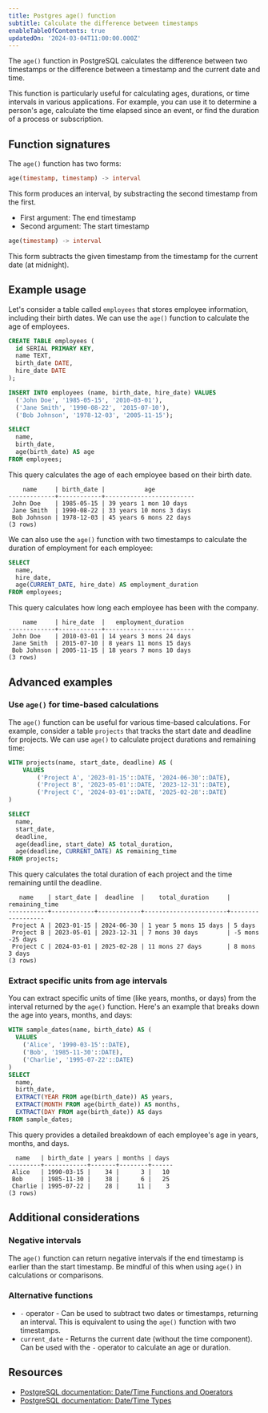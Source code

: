 ```yaml
---
title: Postgres age() function
subtitle: Calculate the difference between timestamps
enableTableOfContents: true
updatedOn: '2024-03-04T11:00:00.000Z'
---
```


The `age()` function in PostgreSQL calculates the difference between two timestamps or the difference between a timestamp and the current date and time.

This function is particularly useful for calculating ages, durations, or time intervals in various applications. For example, you can use it to determine a person's age, calculate the time elapsed since an event, or find the duration of a process or subscription.

<CTA />

## Function signatures

The `age()` function has two forms:

```sql
age(timestamp, timestamp) -> interval
```

This form produces an interval, by substracting the second timestamp from the first.

- First argument: The end timestamp
- Second argument: The start timestamp

```sql
age(timestamp) -> interval
```

This form subtracts the given timestamp from the timestamp for the current date (at midnight).

## Example usage

Let's consider a table called `employees` that stores employee information, including their birth dates. We can use the `age()` function to calculate the age of employees.

```sql
CREATE TABLE employees (
  id SERIAL PRIMARY KEY,
  name TEXT,
  birth_date DATE,
  hire_date DATE
);

INSERT INTO employees (name, birth_date, hire_date) VALUES
  ('John Doe', '1985-05-15', '2010-03-01'),
  ('Jane Smith', '1990-08-22', '2015-07-10'),
  ('Bob Johnson', '1978-12-03', '2005-11-15');

SELECT
  name,
  birth_date,
  age(birth_date) AS age
FROM employees;
```

This query calculates the age of each employee based on their birth date.

```
    name     | birth_date |           age
-------------+------------+-------------------------
 John Doe    | 1985-05-15 | 39 years 1 mon 10 days
 Jane Smith  | 1990-08-22 | 33 years 10 mons 3 days
 Bob Johnson | 1978-12-03 | 45 years 6 mons 22 days
(3 rows)
```

We can also use the `age()` function with two timestamps to calculate the duration of employment for each employee:

```sql
SELECT
  name,
  hire_date,
  age(CURRENT_DATE, hire_date) AS employment_duration
FROM employees;
```

This query calculates how long each employee has been with the company.

```text
    name     | hire_date  |   employment_duration
-------------+------------+-------------------------
 John Doe    | 2010-03-01 | 14 years 3 mons 24 days
 Jane Smith  | 2015-07-10 | 8 years 11 mons 15 days
 Bob Johnson | 2005-11-15 | 18 years 7 mons 10 days
(3 rows)
```

## Advanced examples

### Use `age()` for time-based calculations

The `age()` function can be useful for various time-based calculations. For example, consider a table `projects` that tracks the start date and deadline for projects. We can use `age()` to calculate project durations and remaining time:

```sql
WITH projects(name, start_date, deadline) AS (
    VALUES
        ('Project A', '2023-01-15'::DATE, '2024-06-30'::DATE),
        ('Project B', '2023-05-01'::DATE, '2023-12-31'::DATE),
        ('Project C', '2024-03-01'::DATE, '2025-02-28'::DATE)
)

SELECT
  name,
  start_date,
  deadline,
  age(deadline, start_date) AS total_duration,
  age(deadline, CURRENT_DATE) AS remaining_time
FROM projects;
```

This query calculates the total duration of each project and the time remaining until the deadline.

```text
   name    | start_date |  deadline  |    total_duration     |  remaining_time
-----------+------------+------------+-----------------------+------------------
 Project A | 2023-01-15 | 2024-06-30 | 1 year 5 mons 15 days | 5 days
 Project B | 2023-05-01 | 2023-12-31 | 7 mons 30 days        | -5 mons -25 days
 Project C | 2024-03-01 | 2025-02-28 | 11 mons 27 days       | 8 mons 3 days
(3 rows)
```

### Extract specific units from age intervals

You can extract specific units of time (like years, months, or days) from the interval returned by the `age()` function. Here's an example that breaks down the age into years, months, and days:

```sql
WITH sample_dates(name, birth_date) AS (
  VALUES
    ('Alice', '1990-03-15'::DATE),
    ('Bob', '1985-11-30'::DATE),
    ('Charlie', '1995-07-22'::DATE)
)
SELECT
  name,
  birth_date,
  EXTRACT(YEAR FROM age(birth_date)) AS years,
  EXTRACT(MONTH FROM age(birth_date)) AS months,
  EXTRACT(DAY FROM age(birth_date)) AS days
FROM sample_dates;
```

This query provides a detailed breakdown of each employee's age in years, months, and days.

```text
  name   | birth_date | years | months | days
---------+------------+-------+--------+------
 Alice   | 1990-03-15 |    34 |      3 |   10
 Bob     | 1985-11-30 |    38 |      6 |   25
 Charlie | 1995-07-22 |    28 |     11 |    3
(3 rows)
```

## Additional considerations

### Negative intervals

The `age()` function can return negative intervals if the end timestamp is earlier than the start timestamp. Be mindful of this when using `age()` in calculations or comparisons.

### Alternative functions

- `-` operator - Can be used to subtract two dates or timestamps, returning an interval. This is equivalent to using the `age()` function with two timestamps.
- `current_date` - Returns the current date (without the time component). Can be used with the `-` operator to calculate an age or duration. 

## Resources

- [PostgreSQL documentation: Date/Time Functions and Operators](https://www.postgresql.org/docs/current/functions-datetime.html)
- [PostgreSQL documentation: Date/Time Types](https://www.postgresql.org/docs/current/datatype-datetime.html)
